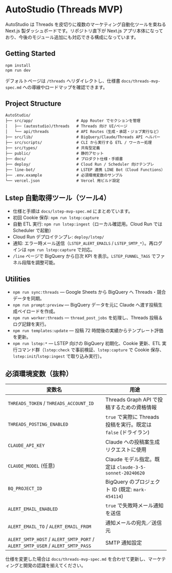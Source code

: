 # AutoStudio (Threads MVP)

AutoStudio は Threads を皮切りに複数のマーケティング自動化ツールを束ねる Next.js 製ダッシュボードです。リポジトリ直下が Next.js アプリ本体になっており、今後のモジュール追加にも対応できる構成になっています。

## Getting Started

```bash
npm install
npm run dev
```

デフォルトページは `/threads` へリダイレクトし、仕様書 `docs/threads-mvp-spec.md` への導線やロードマップを確認できます。

## Project Structure

```
AutoStudio/
├── src/app/                   # App Router でセクションを管理
│   ├── (autostudio)/threads   # Threads 向け UI/ページ
│   └── api/threads            # API Routes（生成・承認・ジョブ実行など）
├── src/lib/                   # BigQuery/Claude/Threads API ヘルパー
├── src/scripts/               # CLI から実行する ETL / ワーカー処理
├── src/types/                 # 共有型定義
├── public/                    # 静的アセット
├── docs/                      # プロダクト仕様・手順書
├── deploy/                    # Cloud Run / Scheduler 向けテンプレ
├── line-bot/                  # LSTEP 連携 LINE Bot（Cloud Functions）
├── .env.example               # 必須環境変数のサンプル
└── vercel.json                # Vercel 用ビルド設定
```

## Lstep 自動取得ツール（ツール4）

- 仕様と手順は `docs/lstep-mvp-spec.md` にまとめています。
- 初回 Cookie 保存: `npm run lstep:capture`
- 自動 ETL 実行: `npm run lstep:ingest`（ローカル確認用。Cloud Run では Scheduler で起動）
- Cloud Run デプロイテンプレ: `deploy/lstep/`
- 通知: エラー時メール送信（`LSTEP_ALERT_EMAILS` / `LSTEP_SMTP_*`）。再ログインは `npm run lstep:capture` で対応。
- `/line` ページで BigQuery から日次 KPI を表示。`LSTEP_FUNNEL_TAGS` でファネル段階を調整可能。

## Utilities

- `npm run sync:threads` — Google Sheets から BigQuery へ Threads・競合データを同期。
- `npm run prompt:preview` — BigQuery データを元に Claude へ渡す投稿生成ペイロードを作成。
- `npm run worker:threads` — `thread_post_jobs` を処理し、Threads 投稿＆ログ記録を実行。
- `npm run templates:update` — 投稿 72 時間後の実績からテンプレート評価を更新。
- `npm run lstep:*` — LSTEP 向けの BigQuery 初期化、Cookie 更新、ETL 実行コマンド群（`lstep:check` で事前検証、`lstep:capture` で Cookie 保存、`lstep:init`/`lstep:ingest` で取り込み実行）。

## 必須環境変数（抜粋）

| 変数名 | 用途 |
| --- | --- |
| `THREADS_TOKEN` / `THREADS_ACCOUNT_ID` | Threads Graph API で投稿するための資格情報 |
| `THREADS_POSTING_ENABLED` | `true` で実際に Threads 投稿を実行。既定は `false` (ドライラン) |
| `CLAUDE_API_KEY` | Claude への投稿案生成リクエストに使用 |
| `CLAUDE_MODEL` (任意) | Claude モデル指定。既定は `claude-3-5-sonnet-20240620` |
| `BQ_PROJECT_ID` | BigQuery のプロジェクト ID (既定: `mark-454114`) |
| `ALERT_EMAIL_ENABLED` | `true` で失敗時メール通知を送信 |
| `ALERT_EMAIL_TO` / `ALERT_EMAIL_FROM` | 通知メールの宛先／送信元 |
| `ALERT_SMTP_HOST` / `ALERT_SMTP_PORT` / `ALERT_SMTP_USER` / `ALERT_SMTP_PASS` | SMTP 通知設定 |

仕様を変更した場合は `docs/threads-mvp-spec.md` を合わせて更新し、マーケティングと開発の認識を揃えてください。
